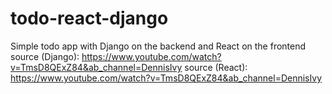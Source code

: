 # todo-react-django
Simple todo app with Django on the backend and React on the frontend
source (Django): https://www.youtube.com/watch?v=TmsD8QExZ84&ab_channel=DennisIvy
source (React): https://www.youtube.com/watch?v=TmsD8QExZ84&ab_channel=DennisIvy
